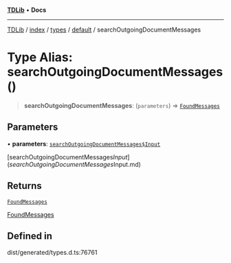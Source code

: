 [**TDLib**](../../../../../../README.md) • **Docs**

***

[TDLib](../../../../../../modules.md) / [index](../../../../../README.md) / [types](../../../README.md) / [default](../README.md) / searchOutgoingDocumentMessages

# Type Alias: searchOutgoingDocumentMessages()

> **searchOutgoingDocumentMessages**: (`parameters`) => [`FoundMessages`](FoundMessages.md)

## Parameters

• **parameters**: [`searchOutgoingDocumentMessages$Input`](searchOutgoingDocumentMessages$Input.md)

[searchOutgoingDocumentMessages$Input](searchOutgoingDocumentMessages$Input.md)

## Returns

[`FoundMessages`](FoundMessages.md)

[FoundMessages](FoundMessages.md)

## Defined in

dist/generated/types.d.ts:76761
